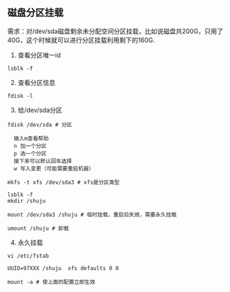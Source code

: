 ## 磁盘分区挂载
需求：对/dev/sda磁盘剩余未分配空间分区挂载，比如说磁盘共200G，只用了40G，这个时候就可以进行分区挂载利用剩下的160G.

1. 查看分区唯一id

`lsblk -f`

2. 查看分区信息

`fdisk -l`

3. 给/dev/sda分区

```   
fdisk /dev/sda # 分区

  输入m查看帮助
  n 加一个分区
  p 选一个分区
  接下来可以默认回车选择
  w 写入变更（可能需要重启机器）

mkfs -t xfs /dev/sda3 # xfs是分区类型

lsblk -f
mkdir /shuju

mount /dev/sda3 /shuju # 临时挂载，重启后失效，需要永久挂载

umount /shuju # 卸载
```

4. 永久挂载
```
vi /etc/fstab

UUID=97XXX /shuju  xfs defaults 0 0

mount -a # 使上面的配置立即生效
```

